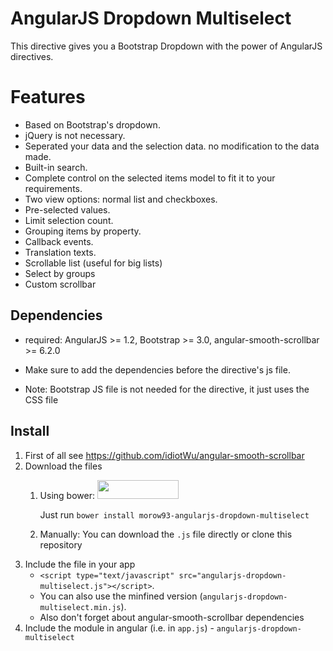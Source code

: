 # AngularJS Dropdown Multiselect
This directive gives you a Bootstrap Dropdown with the power of AngularJS directives.

# Features
- Based on Bootstrap's dropdown.
- jQuery is not necessary.
- Seperated your data and the selection data. no modification to the data made.
- Built-in search.
- Complete control on the selected items model to fit it to your requirements.
- Two view options: normal list and checkboxes.
- Pre-selected values.
- Limit selection count.
- Grouping items by property.
- Callback events.
- Translation texts.
- Scrollable list (useful for big lists)
- Select by groups
- Custom scrollbar

## Dependencies
- required: AngularJS >= 1.2, Bootstrap >= 3.0, angular-smooth-scrollbar >= 6.2.0

- Make sure to add the dependencies before the directive's js file. 
- Note: Bootstrap JS file is not needed for the directive, it just uses the CSS file

## Install

1. First of all see https://github.com/idiotWu/angular-smooth-scrollbar
2. Download the files
	1. Using bower: <img src="http://benschwarz.github.io/bower-badges/badge@2x.png" width="130" height="30">
	
		Just run `bower install morow93-angularjs-dropdown-multiselect`
	2. Manually:
		You can download the `.js` file directly or clone this repository
3. Include the file in your app
	- `<script type="text/javascript" src="angularjs-dropdown-multiselect.js"></script>`.
	- You can also use the minfined version (`angularjs-dropdown-multiselect.min.js`).
	- Also don't forget about angular-smooth-scrollbar dependencies
4. Include the module in angular (i.e. in `app.js`) - `angularjs-dropdown-multiselect`

